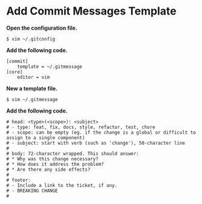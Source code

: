 # Add Commit Messages Template

**Open the configuration file.**

```shell
$ vim ~/.gitconfig
```

**Add the following code.**

```
[commit]
    template = ~/.gitmessage
[core]
    editor = vim
```

**New a template file.**

```shell
$ vim ~/.gitmessage
```

**Add the following code.**

```
# head: <type>(<scope>): <subject>
# - type: feat, fix, docs, style, refactor, test, chore
# - scope: can be empty (eg. if the change is a global or difficult to assign to a single component)
# - subject: start with verb (such as 'change'), 50-character line
#
# body: 72-character wrapped. This should answer:
# * Why was this change necessary?
# * How does it address the problem?
# * Are there any side effects?
#
# footer: 
# - Include a link to the ticket, if any.
# - BREAKING CHANGE
#
```